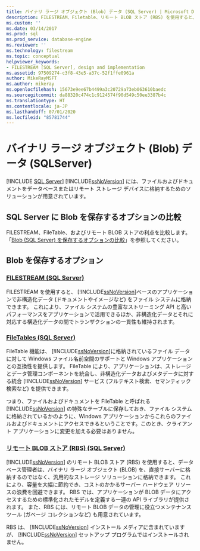 ```yaml
---
title: バイナリ ラージ オブジェクト (Blob) データ (SQL Server) | Microsoft Docs
description: FILESTREAM、Filetable、リモート BLOB ストア (RBS) を使用すると、SQL Server でデータベースまたはリモート ストレージに BLOB を格納できます。 BLOB を格納するオプションの比較
ms.custom: ''
ms.date: 03/14/2017
ms.prod: sql
ms.prod_service: database-engine
ms.reviewer: ''
ms.technology: filestream
ms.topic: conceptual
helpviewer_keywords:
- FILESTREAM [SQL Server], design and implementation
ms.assetid: 97509274-c3f8-43e5-a37c-52f1ffe0961a
author: MikeRayMSFT
ms.author: mikeray
ms.openlocfilehash: 15673e9ee67b4499a3c20729a73eb063610baedc
ms.sourcegitcommit: da88320c474c1c9124574f90d549c50ee3387b4c
ms.translationtype: HT
ms.contentlocale: ja-JP
ms.lasthandoff: 07/01/2020
ms.locfileid: "85781744"
---
```

# <a name="binary-large-object-blob-data-sql-server"></a>バイナリ ラージ オブジェクト (Blob) データ (SQLServer)
 [!INCLUDE [SQL Server](../../includes/applies-to-version/sqlserver.md)]
  [!INCLUDE[ssNoVersion](../../includes/ssnoversion-md.md)] には、ファイルおよびドキュメントをデータベースまたはリモート ストレージ デバイスに格納するためのソリューションが用意されています。  
  
## <a name="compare-options-for-storing-blobs-in-sql-server"></a>SQL Server に Blob を保存するオプションの比較

FILESTREAM、FileTable、およびリモート BLOB ストアの利点を比較します。 「[Blob &#40;SQL Server&#41; を保存するオプションの比較](../../relational-databases/blob/compare-options-for-storing-blobs-sql-server.md)」を参照してください。
  
##  <a name="options-for-storing-blobs"></a>Blob を保存するオプション  

### <a name="filestream-40sql-server41"></a>[FILESTREAM &#40;SQL Server&#41;](../../relational-databases/blob/filestream-sql-server.md)  

FILESTREAM を使用すると、 [!INCLUDE[ssNoVersion](../../includes/ssnoversion-md.md)]ベースのアプリケーションで非構造化データ (ドキュメントやイメージなど) をファイル システムに格納できます。 これにより、ファイル システムの豊富なストリーミング API と高いパフォーマンスをアプリケーションで活用できるほか、非構造化データとそれに対応する構造化データの間でトランザクションの一貫性も維持されます。  
  
### <a name="filetables-40sql-server41"></a>[FileTables &#40;SQL Server&#41;](../../relational-databases/blob/filetables-sql-server.md)  

FileTable 機能は、 [!INCLUDE[ssNoVersion](../../includes/ssnoversion-md.md)]に格納されているファイル データに対して Windows ファイル名前空間のサポートと Windows アプリケーションとの互換性を提供します。 FileTable により、アプリケーションは、ストレージとデータ管理コンポーネントを統合し、非構造化データおよびメタデータに対する統合 [!INCLUDE[ssNoVersion](../../includes/ssnoversion-md.md)] サービス (フルテキスト検索、セマンティック検索など) を提供できます。  
  
 つまり、ファイルおよびドキュメントを FileTable と呼ばれる [!INCLUDE[ssNoVersion](../../includes/ssnoversion-md.md)] の特殊なテーブルに保存しておき、ファイル システムに格納されているかのように、Windows アプリケーションからこれらのファイルおよびドキュメントにアクセスできるということです。このとき、クライアント アプリケーションに変更を加える必要はありません。  
  
### <a name="remote-blob-store-40rbs41-40sql-server41"></a>[リモート BLOB ストア &#40;RBS&#41; &#40;SQL Server&#41;](../../relational-databases/blob/remote-blob-store-rbs-sql-server.md)  

[!INCLUDE[ssNoVersion](../../includes/ssnoversion-md.md)] のリモート BLOB ストア (RBS) を使用すると、データベース管理者は、バイナリ ラージ オブジェクト (BLOB) を、直接サーバーに格納するのではなく、汎用的なストレージ ソリューションに格納できます。 これにより、容量を大幅に節約でき、コストのかかるサーバー ハードウェア リソースの浪費を回避できます。 RBS では、アプリケーションが BLOB データにアクセスするための標準化されたモデルを定義する一連の API ライブラリが提供されます。 また、RBS には、リモート BLOB データの管理に役立つメンテナンス ツール (ガベージ コレクションなど) も用意されています。  
  
 RBS は、 [!INCLUDE[ssNoVersion](../../includes/ssnoversion-md.md)] インストール メディアに含まれていますが、 [!INCLUDE[ssNoVersion](../../includes/ssnoversion-md.md)] セットアップ プログラムではインストールされません。  
  
  
